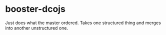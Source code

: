 booster-dcojs
=============
Just does what the master ordered. Takes one structured thing and merges into another unstructured one.
